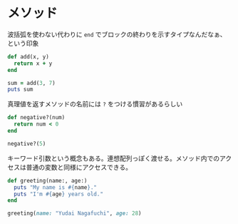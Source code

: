 # メソッド

波括弧を使わない代わりに `end` でブロックの終わりを示すタイプなんだなぁ、という印象

```ruby
def add(x, y)
  return x + y
end

sum = add(3, 7)
puts sum
```

真理値を返すメソッドの名前には `?` をつける慣習があるらしい

```ruby
def negative?(num)
  return num < 0
end

negative?(5)
```

キーワード引数という概念もある。連想配列っぽく渡せる。メソッド内でのアクセスは普通の変数と同様にアクセスできる。

```ruby
def greeting(name:, age:)
  puts "My name is #{name}."
  puts "I'm #{age} years old."
end

greeting(name: "Yudai Nagafuchi", age: 28)
```
